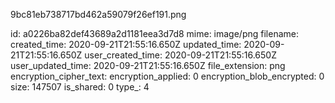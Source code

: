 9bc81eb738717bd462a59079f26ef191.png

id: a0226ba82def43689a2d1181eea3d7d8
mime: image/png
filename: 
created_time: 2020-09-21T21:55:16.650Z
updated_time: 2020-09-21T21:55:16.650Z
user_created_time: 2020-09-21T21:55:16.650Z
user_updated_time: 2020-09-21T21:55:16.650Z
file_extension: png
encryption_cipher_text: 
encryption_applied: 0
encryption_blob_encrypted: 0
size: 147507
is_shared: 0
type_: 4